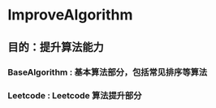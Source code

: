 # ImproveAlgorithm
## 目的：提升算法能力

### BaseAlgorithm   :  基本算法部分，包括常见排序等算法
### Leetcode   : Leetcode 算法提升部分
